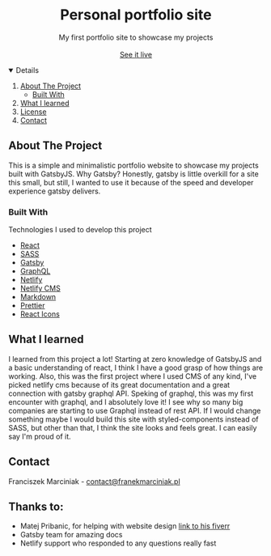   <h1 align="center">Personal portfolio site</h1>

  <p align="center">
    My first portfolio site to showcase my projects    <br />
    <br />
    <a href="https://franekmarciniak.pl">See it live</a>
  </p>
</p>

<details open="open">
  <ol>
    <li>
      <a href="#about-the-project">About The Project</a>
      <ul>
        <li><a href="#built-with">Built With</a></li>
      </ul>
    </li>
     <li><a href="#what-i-learned">What I learned</a></li>
    <li><a href="#license">License</a></li>
    <li><a href="#contact">Contact</a></li>
  </ol>
</details>

## About The Project

This is a simple and minimalistic portfolio website to showcase my projects built with GatsbyJS.
Why Gatsby? Honestly, gatsby is little overkill for a site this small, but still, I wanted to use it because of the speed and developer experience gatsby delivers.

### Built With

Technologies I used to develop this project

- [React](https://reactjs.org)
- [SASS](https://sass-lang.com/)
- [Gatsby](https://www.gatsbyjs.com/)
- [GraphQL](https://www.graphql.org/)
- [Netlify](https://Netlify.com)
- [Netlify CMS](https://www.netlifycms.org/)
- [Markdown](https://www.markdownguide.org/)
- [Prettier](https://prettier.io/)
- [React Icons](https://react-icons.github.io/react-icons/)

## What I learned

I learned from this project a lot! Starting at zero knowledge of GatsbyJS and a basic understanding of react, I think I have a good grasp of how things are working. Also, this was the first project where I used CMS of any kind, I've picked netlify cms because of its great documentation and a great connection with gatsby graphql API. Speking of graphql, this was my first encounter with graphql, and I absolutely love it! I see why so many big companies are starting to use Graphql instead of rest API.
If I would change something maybe I would build this site with styled-components instead of SASS, but other than that, I think the site looks and feels great. I can easily say I'm proud of it.


## Contact

Franciszek Marciniak - contact@franekmarciniak.pl

## Thanks to:

- Matej Pribanic, for helping with website design [link to his fiverr](https://www.fiverr.com/matejpribanic)
- Gatsby team for amazing docs
- Netlify support who responded to any questions really fast
